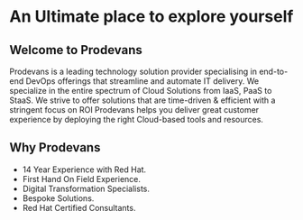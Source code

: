 # An Ultimate place to explore yourself

## Welcome to Prodevans

Prodevans is a leading technology solution provider specialising in end-to-end DevOps offerings that streamline and automate IT delivery. We specialize in the entire spectrum of Cloud Solutions from IaaS, PaaS to StaaS. We strive to offer solutions that are time-driven & efficient with a stringent focus on ROI Prodevans helps you deliver great customer experience by deploying the right Cloud-based tools and resources.

## Why Prodevans

- 14 Year Experience with Red Hat.
- First Hand On Field Experience.
- Digital Transformation Specialists.
- Bespoke Solutions.
- Red Hat Certified Consultants.

